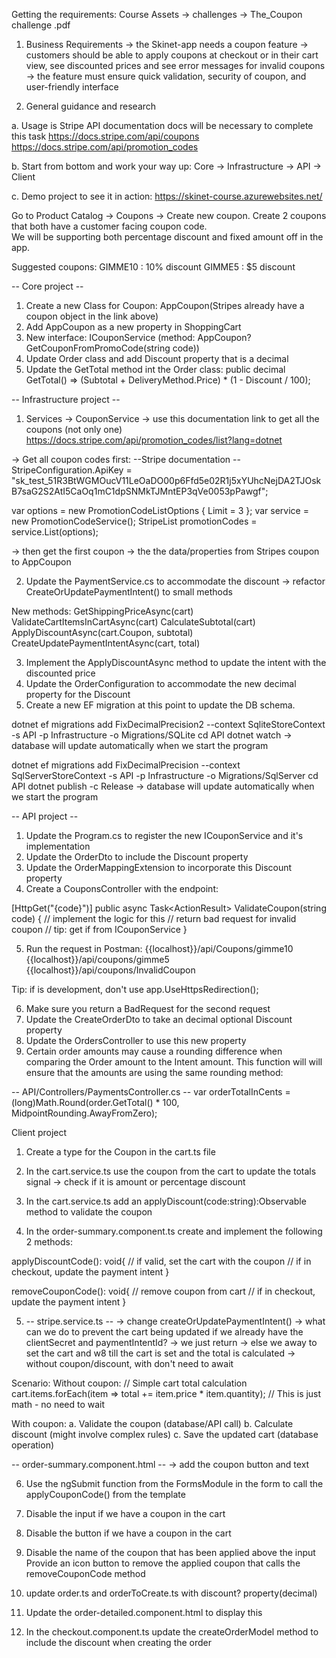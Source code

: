 Getting the requirements:
Course Assets -> challenges -> The_Coupon challenge .pdf 

1. Business Requirements
-> the Skinet-app needs a coupon feature 
-> customers should be able to apply coupons at checkout or in their cart view, 
see discounted prices and see error messages for invalid coupons
-> the feature must ensure quick validation, security of coupon, and user-friendly interface

2. General guidance and research

a. Usage is Stripe API documentation docs will be necessary to complete this task
https://docs.stripe.com/api/coupons
https://docs.stripe.com/api/promotion_codes

b. Start from bottom and work your way up:
Core -> Infrastructure -> API -> Client

c. Demo project to see it in action: 
https://skinet-course.azurewebsites.net/

Go to Product Catalog -> Coupons -> Create new coupon.
Create 2 coupons that both have a customer facing coupon code.   
We will be supporting both percentage discount and fixed amount off in the app.  

Suggested coupons:
GIMME10 : 10% discount
GIMME5 : $5 discount

-- Core project --
1. Create a new Class for Coupon: AppCoupon(Stripes already have a coupon object in the link above)
2. Add AppCoupon as a new property in ShoppingCart
3. New interface: ICouponService (method: AppCoupon? GetCouponFromPromoCode(string code))
4. Update Order class and add Discount property that is a decimal
5. Update the GetTotal method int the Order class:
public decimal GetTotal() => (Subtotal + DeliveryMethod.Price) * (1 - Discount / 100);

-- Infrastructure project --
1. Services -> CouponService
-> use this documentation link to get all the coupons (not only one)
https://docs.stripe.com/api/promotion_codes/list?lang=dotnet

-> Get all coupon codes first:
--Stripe documentation --
StripeConfiguration.ApiKey = "sk_test_51R3BtWGMOucV11LeOaDO00p6Ffd5e02R1j5xYUhcNejDA2TJOskB7saG2S2AtI5CaOq1mC1dpSNMkTJMntEP3qVe0053pPawgf";

var options = new PromotionCodeListOptions { Limit = 3 };
var service = new PromotionCodeService();
StripeList<PromotionCode> promotionCodes = service.List(options);

-> then get the first coupon
-> the the data/properties from Stripes coupon to AppCoupon

2. Update the PaymentService.cs to accommodate the discount
-> refactor CreateOrUpdatePaymentIntent() to small methods 

New methods:
GetShippingPriceAsync(cart)
ValidateCartItemsInCartAsync(cart)
CalculateSubtotal(cart)
ApplyDiscountAsync(cart.Coupon, subtotal)
CreateUpdatePaymentIntentAsync(cart, total)

3. Implement the ApplyDiscountAsync method to update the intent with the discounted price
4. Update the OrderConfiguration to accommodate the new decimal property for the Discount
5. Create a new EF migration at this point to update the DB schema. 

dotnet ef migrations add FixDecimalPrecision2 --context SqliteStoreContext -s API -p Infrastructure -o Migrations/SQLite
cd API
dotnet watch
    -> database will update automatically when we start the program 

dotnet ef migrations add FixDecimalPrecision --context SqlServerStoreContext -s API -p Infrastructure -o Migrations/SqlServer
cd API
dotnet publish -c Release
    -> database will update automatically when we start the program


-- API project --

1. Update the Program.cs to register the new ICouponService and it's implementation
2. Update the OrderDto to include the Discount property
3. Update the OrderMappingExtension to incorporate this Discount property
4. Create a CouponsController with the endpoint:

[HttpGet("{code}")]
public async Task<ActionResult<AppCoupon>> ValidateCoupon(string code)
{
    // implement the logic for this
    // return bad request for invalid coupon
    // tip: get if from ICouponService
}

5. Run the request in Postman:
{{localhost}}/api/Coupons/gimme10
{{localhost}}/api/coupons/gimme5
{{localhost}}/api/coupons/InvalidCoupon

Tip: if is development, don't use app.UseHttpsRedirection();

6. Make sure you return a BadRequest for the second request
7. Update the CreateOrderDto to take an decimal optional Discount property
8. Update the OrdersController to use this new property
9. Certain order amounts may cause a rounding difference when comparing the Order amount to the Intent amount.
This function will will ensure that the amounts are using the same rounding method:

-- API/Controllers/PaymentsController.cs --
var orderTotalInCents = (long)Math.Round(order.GetTotal() * 100, MidpointRounding.AwayFromZero); 


Client project

1. Create a type for the Coupon in the cart.ts file
2. In the cart.service.ts use the coupon from the cart to update the totals signal
-> check if it is amount or percentage discount 

3. In the cart.service.ts add an applyDiscount(code:string):Observable<Coupon> method to validate the coupon

4. In the order-summary.component.ts create and implement the following 2 methods:

applyDiscountCode(): void{
    // if valid, set the cart with the coupon 
    // if in checkout, update the payment intent
}

removeCouponCode(): void{
    // remove coupon from cart
    // if in checkout, update the payment intent
}

5. -- stripe.service.ts --
 -> change createOrUpdatePaymentIntent()
 -> what can we do to prevent the cart being updated if we already have the clientSecret and paymentIntentId?
    -> we just return
    -> else we away to set the cart and w8 till the cart is set and the total is calculated
    -> without coupon/discount, with don't need to await 

Scenario:
Without coupon:
// Simple cart total calculation
cart.items.forEach(item => total += item.price * item.quantity);
// This is just math - no need to wait

With coupon:
a. Validate the coupon (database/API call)
b. Calculate discount (might involve complex rules)
c. Save the updated cart (database operation)

-- order-summary.component.html --
-> add the coupon button and text

6. Use the ngSubmit function from the FormsModule in the form to call the applyCouponCode() from the template

7. Disable the input if we have a coupon in the cart
8. Disable the button if we have a coupon in the cart
9. Disable the name of the coupon that has been applied above the input
Provide an icon button to remove the applied coupon that calls the removeCouponCode method
10. update order.ts and orderToCreate.ts with discount? 
property(decimal)
11. Update the order-detailed.component.html to display this
12. In the checkout.component.ts update the createOrderModel method to include the discount when creating the order
